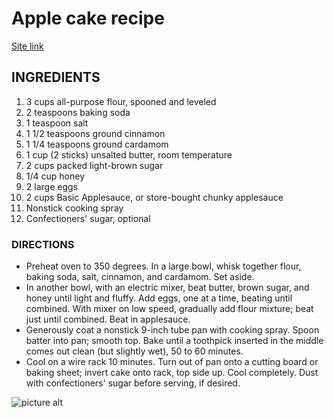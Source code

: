 # Apple cake recipe #
[Site link](http://www.marthastewart.com/340985/applesauce-cake/) 
## INGREDIENTS ##
1. 3 cups all-purpose flour, spooned and leveled
2. 2 teaspoons baking soda
3. 1 teaspoon salt
4. 1 1/2 teaspoons ground cinnamon
5. 1 1/4 teaspoons ground cardamom
6. 1 cup (2 sticks) unsalted butter, room temperature
7. 2 cups packed light-brown sugar
8. 1/4 cup honey
9. 2 large eggs
10. 2 cups Basic Applesauce, or store-bought chunky applesauce
11. Nonstick cooking spray
12. Confectioners' sugar, optional

### DIRECTIONS ###
* Preheat oven to 350 degrees. In a large bowl, whisk together flour, baking soda, salt, cinnamon, and cardamom. Set aside.
* In another bowl, with an electric mixer, beat butter, brown sugar, and honey until light and fluffy. Add eggs, one at a time, beating until combined. With mixer on low speed, gradually add flour mixture; beat just until combined. Beat in applesauce.
* Generously coat a nonstick 9-inch tube pan with cooking spray. Spoon batter into pan; smooth top. Bake until a toothpick inserted in the middle comes out clean (but slightly wet), 50 to 60 minutes.
* Cool on a wire rack 10 minutes. Turn out of pan onto a cutting board or baking sheet; invert cake onto rack, top side up. Cool completely. Dust with confectioners' sugar before serving, if desired.

![picture alt](http://adelightfulhome.com/wp-content/uploads/2011/09/IMG_6999-1.jpg "Cake")
